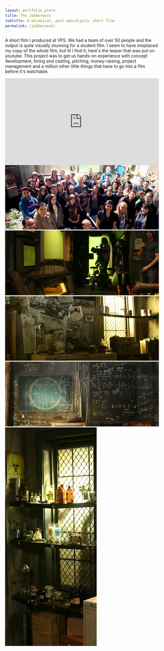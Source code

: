 ```yaml
---
layout: portfolio_piece
title: The Jabberwock
subtitle: A whimsical, post-apocalyptic short film
permalink: /jabberwock/
---
```



<p class="justify">A short film I produced at VFS. We had a team of over 50 people and the output is quite visually stunning for a student film. I seem to have misplaced my copy of the whole film, but til I find it, here's the teaser that was put on youtube. This project was to get us hands-on experience with concept development, hiring and casting, pitching, money-raising, project management and a million other little things that have to go into a film before it's watchable.</p>

<center><style>.embed-container { position: relative; padding-bottom: 56.25%; height: 0; overflow: hidden; max-width: 100%; height: auto; } .embed-container iframe, .embed-container object, .embed-container embed { position: absolute; top: 0; left: 0; width: 100%; height: 100%; }</style><div class='embed-container'><iframe src='http://www.youtube.com/embed/TVPJkMNikLE' frameborder='0' allowfullscreen="allowfullscreen">|</iframe></div></center>

<img class="port-img img-full" src="/media/Jabberwock/IMG_0844.jpg">
<img class="port-img img-full" src="/media/Jabberwock/Jabberwocky%20174.JPG">
<img class="port-img img-full" src="/media/Jabberwock/Jabberwocky%20073.JPG">
<img class="port-img img-full" src="/media/Jabberwock/Jabberwocky%20068.JPG">
<img class="port-img img-half" src="/media/Jabberwock/Jabberwocky%20214.JPG">
